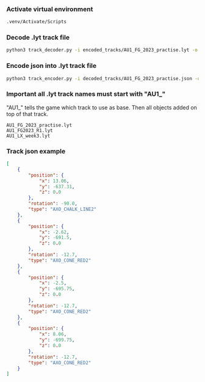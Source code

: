 ### Activate virtual environment
```bash
.venv/Activate/Scripts
```

### Decode .lyt track file 
```bash
python3 track_decoder.py -i encoded_tracks/AU1_FG_2023_practise.lyt -o decoded_tracks/AU1_FG_2023_practise.json
```

### Encode json into .lyt track file
```bash
python3 track_encoder.py -i decoded_tracks/AU1_FG_2023_practise.json -o encoded_tracks/AU1_FG_2023_practise_2.lyt
```

### Important all .lyt track names must start with "AU1_"
"AU1_" tells the game which track to use as base. Then all objects added on top of that track.
```text
AU1_FG_2023_practise.lyt
AU1_FG2023_R1.lyt
AU1_LX_week3.lyt
```

### Track json example
```json
[
    {
        "position": {
            "x": 13.06,
            "y": -637.31,
            "z": 0.0
        },
        "rotation": -90.0,
        "type": "AXO_CHALK_LINE2"
    },
    {
        "position": {
            "x": -2.62,
            "y": -691.5,
            "z": 0.0
        },
        "rotation": -12.7,
        "type": "AXO_CONE_RED2"
    },
    {
        "position": {
            "x": -2.5,
            "y": -695.75,
            "z": 0.0
        },
        "rotation": -12.7,
        "type": "AXO_CONE_RED2"
    },
    {
        "position": {
            "x": 8.06,
            "y": -699.75,
            "z": 0.0
        },
        "rotation": -12.7,
        "type": "AXO_CONE_RED2"
    }
]
```